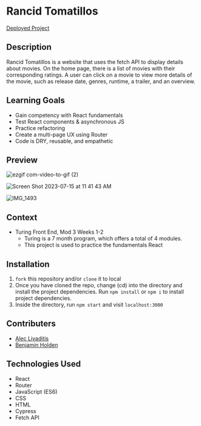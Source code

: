 # Rancid Tomatillos

[Deployed Project](https://rancid-tomatillos-gules.vercel.app/) 

## Description
Rancid Tomatillos is a website that uses the fetch API to display details about movies.  On the home page, there is a list of movies with their corresponding ratings.  A user can click on a movie to view more details of the movie, such as release date, genres, runtime, a trailer, and an overview.

## Learning Goals
- Gain competency with React fundamentals
- Test React components & asynchronous JS
- Practice refactoring
- Create a multi-page UX using Router
- Code is DRY, reusable, and empathetic


## Preview
![ezgif com-video-to-gif (2)](https://github.com/alivaditis/rancid-tomatillos/assets/123565022/bc1572b9-f30d-48fe-ad11-491e43d9f70a)

![Screen Shot 2023-07-15 at 11 41 43 AM](https://github.com/alivaditis/rancid-tomatillos/assets/123565022/c5771e18-adfd-4e92-a077-bb76eb3994b9)

![IMG_1493](https://github.com/alivaditis/rancid-tomatillos/assets/123565022/d0b74627-582e-4033-bf2c-eda39e5a5714)


## Context

- Turing Front End, Mod 3 Weeks 1-2
  - Turing is a 7 month program, which offers a total of 4 modules.
  - This project is used to practice the fundamentals React


## Installation
1. `fork` this repository and/or `clone` it to local
1. Once you have cloned the repo, change (cd) into the directory and install the project dependencies. Run `npm install` or `npm i` to install project dependencies.
1. Inside the directory, run `npm start` and visit `localhost:3000`


## Contributers
- [Alec Livaditis](https://github.com/alivaditis)
- [Benjamin Holden](https://github.com/BenHolden010)


## Technologies Used
- React
- Router
- JavaScript (ES6)
- CSS
- HTML
- Cypress
- Fetch API
